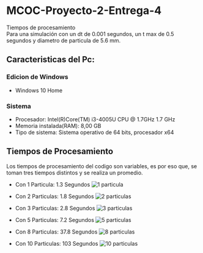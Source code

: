 # MCOC-Proyecto-2-Entrega-4
Tiempos de procesamiento  
Para una simulación con un dt de 0.001 segundos, un t max de 0.5 segundos y diametro de particula de 5.6 mm.

## Caracteristicas del Pc:

### Edicion de Windows
- Windows 10 Home

### Sistema
- Procesador: Intel(R)Core(TM) i3-4005U CPU @ 1.7GHz 1.7 GHz
- Memoria instalada(RAM): 8,00 GB
- Tipo de sistema: Sistema operativo de 64 bits, procesador x64

## Tiempos de Procesamiento
Los tiempos de procesamiento del codigo son variables, es por eso que, se toman tres tiempos distintos y se realiza un promedio.  

- Con 1 Particula: 1.3 Segundos
![1 particula](https://user-images.githubusercontent.com/53497030/66605532-a5b8af80-eb86-11e9-8f92-e86711682c50.png)

- Con 2 Particulas: 1.8 Segundos
![2 particulas](https://user-images.githubusercontent.com/53497030/66605531-a5b8af80-eb86-11e9-95b3-ee7f41371eb2.png)

- Con 3 Particulas: 2.8 Segundos
![3 particulas](https://user-images.githubusercontent.com/53497030/66605530-a5b8af80-eb86-11e9-8427-faedcb458731.png)

- Con 5 Particulas: 7.2 Segundos
![5 particulas](https://user-images.githubusercontent.com/53497030/66605529-a5201900-eb86-11e9-85da-a5bb5cb91746.png)

- Con 8 Particulas: 37.8 Segundos
![8 particulas](https://user-images.githubusercontent.com/53497030/66605526-a5201900-eb86-11e9-91ca-f42c5a41eaa9.png)

- Con 10 Particulas: 103 Segundos
![10 particulas](https://user-images.githubusercontent.com/53497030/66605541-a8b3a000-eb86-11e9-8063-e73418c7ede7.png)





